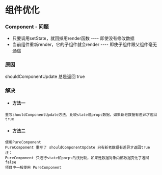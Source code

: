 # 组件优化

### Component - 问题

- 只要调用setState，就回掉用render函数 ---- 即使没有修改数据
- 当前组件重新render，它的子组件就会render ---- 即使子组件跟父组件毫无通信

### 原因

shouldComponentUpdate 总是返回 true

### 解决

- #### 方法一

```
重写shouldComponentUpdate方法，比较state或props数据，如果新老数据有差异才返回true
```

- #### 方法二

```
使用PureComponent
PureComponent 重写了 shouldComponentUpdate 只有新老数据有差异才返回true
注：
PureComponent 只进行state和porps的浅比较，如果是数据对象内部数据变化了返回false
项目中一般使用 PureComponent
```

